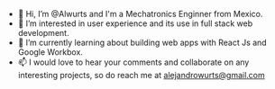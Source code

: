 - 👋 Hi, I’m @Alwurts and I'm a Mechatronics Enginner from Mexico.
- 👀 I’m interested in user experience and its use in full stack web development.
- 🌱 I’m currently learning about building web apps with React Js and Google Workbox.
- 📫 I would love to hear your comments and collaborate on any interesting projects, so do reach me
  at alejandrowurts@gmail.com

<!---
Alwurts/Alwurts is a ✨ special ✨ repository because its `README.md` (this file) appears on your GitHub profile.
You can click the Preview link to take a look at your changes.
--->
